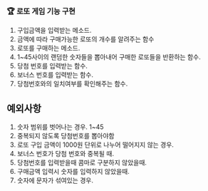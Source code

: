 ### 🏆 로또 게임 기능 구현

1. 구입금액을 입력받는 메소드.
2. 금액에 따라 구매가능한 로또의 개수를 알려주는 함수
3. 로또를 구매하는 메소드.
4. 1~45사이의 랜덤한 숫자들을 뽑아내어 구매한 로또들을 반환하는 함수.
5. 당첨 번호를 입력받는 함수.
6. 보너스 번호를 입력받는 함수.
7. 당첨번호와의 일치여부를 확인해주는 함수.


## 예외사항
1. 숫자 범위를 벗어나는 경우. 1~45
2. 중복되지 않도록 당첨번호를 뽑아야함
3. 로또 구입 금액이 1000원 단위로 나누어 떨어지지 않는 경우.
4. 보너스 번호가 당첨 번호와 중복될 때.
5. 당첨번호를 입력받을때 콤마로 구분하지 않았을때.
6. 구매금액 입력시 숫자를 입력하지 않았을때.
7. 숫자에 문자가 섞여있는 경우.